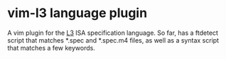 # vim-l3 language plugin

A vim plugin for the [L3](http://www.cl.cam.ac.uk/~acjf3/l3/) ISA specification
language. So far, has a ftdetect script that matches *.spec and *.spec.m4 files,
as well as a syntax script that matches a few keywords.
